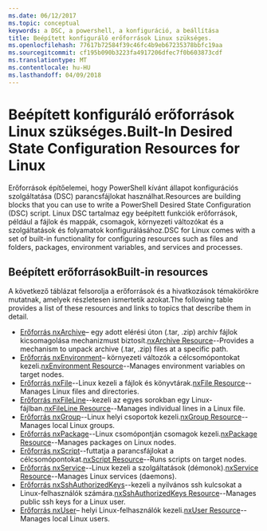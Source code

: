 ```yaml
---
ms.date: 06/12/2017
ms.topic: conceptual
keywords: a DSC, a powershell, a konfiguráció, a beállítása
title: Beépített konfiguráló erőforrások Linux szükséges.
ms.openlocfilehash: 77617b72584f39c46fc4b9eb67235378bbfc19aa
ms.sourcegitcommit: cf195b090b3223fa4917206dfec7f0b603873cdf
ms.translationtype: MT
ms.contentlocale: hu-HU
ms.lasthandoff: 04/09/2018
---
```

# <a name="built-in-desired-state-configuration-resources-for-linux"></a><span data-ttu-id="9832c-103">Beépített konfiguráló erőforrások Linux szükséges.</span><span class="sxs-lookup"><span data-stu-id="9832c-103">Built-In Desired State Configuration Resources for Linux</span></span>

<span data-ttu-id="9832c-104">Erőforrások építőelemei, hogy PowerShell kívánt állapot konfigurációs szolgáltatása (DSC) parancsfájlokat használhat.</span><span class="sxs-lookup"><span data-stu-id="9832c-104">Resources are building blocks that you can use to write a PowerShell Desired State Configuration (DSC) script.</span></span> <span data-ttu-id="9832c-105">Linux DSC tartalmaz egy beépített funkciók erőforrások, például a fájlok és mappák, csomagok, környezeti változókat és a szolgáltatások és folyamatok konfigurálásához.</span><span class="sxs-lookup"><span data-stu-id="9832c-105">DSC for Linux comes with a set of built-in functionality for configuring resources such as files and folders, packages, environment variables, and services and processes.</span></span>

## <a name="built-in-resources"></a><span data-ttu-id="9832c-106">Beépített erőforrások</span><span class="sxs-lookup"><span data-stu-id="9832c-106">Built-in resources</span></span>

<span data-ttu-id="9832c-107">A következő táblázat felsorolja a erőforrások és a hivatkozások témakörökre mutatnak, amelyek részletesen ismertetik azokat.</span><span class="sxs-lookup"><span data-stu-id="9832c-107">The following table provides a list of these resources and links to topics that describe them in detail.</span></span>

* <span data-ttu-id="9832c-108">[Erőforrás nxArchive](lnxArchiveResource.md)– egy adott elérési úton (.tar, .zip) archív fájlok kicsomagolása mechanizmust biztosít.</span><span class="sxs-lookup"><span data-stu-id="9832c-108">[nxArchive Resource](lnxArchiveResource.md)--Provides a mechanism to unpack archive (.tar, .zip) files at a specific path.</span></span>
* <span data-ttu-id="9832c-109">[Erőforrás nxEnvironment](lnxEnvironmentResource.md)– környezeti változók a célcsomópontokat kezeli.</span><span class="sxs-lookup"><span data-stu-id="9832c-109">[nxEnvironment Resource](lnxEnvironmentResource.md)--Manages environment variables on target nodes.</span></span>
* <span data-ttu-id="9832c-110">[Erőforrás nxFile](lnxFileResource.md)--Linux kezeli a fájlok és könyvtárak.</span><span class="sxs-lookup"><span data-stu-id="9832c-110">[nxFile Resource](lnxFileResource.md)--Manages Linux files and directories.</span></span>
* <span data-ttu-id="9832c-111">[Erőforrás nxFileLine](lnxFileLineResource.md)--kezeli az egyes sorokban egy Linux-fájlban.</span><span class="sxs-lookup"><span data-stu-id="9832c-111">[nxFileLine Resource](lnxFileLineResource.md)--Manages individual lines in a Linux file.</span></span>
* <span data-ttu-id="9832c-112">[Erőforrás nxGroup](lnxGroupResource.md)--Linux helyi csoportok kezeli.</span><span class="sxs-lookup"><span data-stu-id="9832c-112">[nxGroup Resource](lnxGroupResource.md)--Manages local Linux groups.</span></span>
* <span data-ttu-id="9832c-113">[Erőforrás nxPackage](lnxPackageResource.md)--Linux csomópontján csomagok kezeli.</span><span class="sxs-lookup"><span data-stu-id="9832c-113">[nxPackage Resource](lnxPackageResource.md)--Manages packages on Linux nodes.</span></span>
* <span data-ttu-id="9832c-114">[Erőforrás nxScript](lnxScriptResource.md)--futtatja a parancsfájlokat a célcsomópontokat.</span><span class="sxs-lookup"><span data-stu-id="9832c-114">[nxScript Resource](lnxScriptResource.md)--Runs scripts on target nodes.</span></span>
* <span data-ttu-id="9832c-115">[Erőforrás nxService](lnxServiceResource.md)--Linux kezeli a szolgáltatások (démonok).</span><span class="sxs-lookup"><span data-stu-id="9832c-115">[nxService Resource](lnxServiceResource.md)--Manages Linux services (daemons).</span></span>
* <span data-ttu-id="9832c-116">[Erőforrás nxSshAuthorizedKeys](lnxSshAuthorizedKeysResource.md)--kezeli a nyilvános ssh kulcsokat a Linux-felhasználók számára.</span><span class="sxs-lookup"><span data-stu-id="9832c-116">[nxSshAuthorizedKeys Resource](lnxSshAuthorizedKeysResource.md)--Manages public ssh keys for a Linux user.</span></span>
* <span data-ttu-id="9832c-117">[Erőforrás nxUser](lnxUserResource.md)– helyi Linux-felhasználók kezeli.</span><span class="sxs-lookup"><span data-stu-id="9832c-117">[nxUser Resource](lnxUserResource.md)--Manages local Linux users.</span></span>
